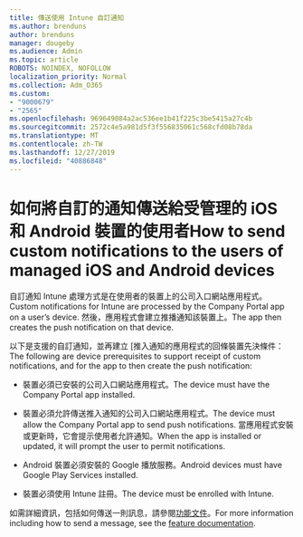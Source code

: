 ```yaml
---
title: 傳送使用 Intune 自訂通知
ms.author: brenduns
author: brenduns
manager: dougeby
ms.audience: Admin
ms.topic: article
ROBOTS: NOINDEX, NOFOLLOW
localization_priority: Normal
ms.collection: Adm_O365
ms.custom:
- "9000679"
- "2565"
ms.openlocfilehash: 969649084a2ac536ee1b41f225c3be5415a27c4b
ms.sourcegitcommit: 2572c4e5a981d5f3f556835061c568cfd08b78da
ms.translationtype: MT
ms.contentlocale: zh-TW
ms.lasthandoff: 12/27/2019
ms.locfileid: "40886848"
---
```

# <a name="how-to-send-custom-notifications-to-the-users-of-managed-ios-and-android-devices"></a><span data-ttu-id="1004c-102">如何將自訂的通知傳送給受管理的 iOS 和 Android 裝置的使用者</span><span class="sxs-lookup"><span data-stu-id="1004c-102">How to send custom notifications to the users of managed iOS and Android devices</span></span>

<span data-ttu-id="1004c-103">自訂通知 Intune 處理方式是在使用者的裝置上的公司入口網站應用程式。</span><span class="sxs-lookup"><span data-stu-id="1004c-103">Custom notifications for Intune are processed by the Company Portal app on a user’s device.</span></span> <span data-ttu-id="1004c-104">然後，應用程式會建立推播通知該裝置上。</span><span class="sxs-lookup"><span data-stu-id="1004c-104">The app then creates the push notification on that device.</span></span>

<span data-ttu-id="1004c-105">以下是支援的自訂通知，並再建立 [推入通知的應用程式的回條裝置先決條件：</span><span class="sxs-lookup"><span data-stu-id="1004c-105">The following are device prerequisites to support receipt of custom notifications, and for the app to then create the push notification:</span></span>

- <span data-ttu-id="1004c-106">裝置必須已安裝的公司入口網站應用程式。</span><span class="sxs-lookup"><span data-stu-id="1004c-106">The device must have the Company Portal app installed.</span></span>  

- <span data-ttu-id="1004c-107">裝置必須允許傳送推入通知的公司入口網站應用程式。</span><span class="sxs-lookup"><span data-stu-id="1004c-107">The device must allow the Company Portal app to send push notifications.</span></span> <span data-ttu-id="1004c-108">當應用程式安裝或更新時，它會提示使用者允許通知。</span><span class="sxs-lookup"><span data-stu-id="1004c-108">When the app is installed or updated, it will prompt the user to permit notifications.</span></span>

- <span data-ttu-id="1004c-109">Android 裝置必須安裝的 Google 播放服務。</span><span class="sxs-lookup"><span data-stu-id="1004c-109">Android devices must have Google Play Services installed.</span></span>

- <span data-ttu-id="1004c-110">裝置必須使用 Intune 註冊。</span><span class="sxs-lookup"><span data-stu-id="1004c-110">The device must be enrolled with Intune.</span></span>

<span data-ttu-id="1004c-111">如需詳細資訊，包括如何傳送一則訊息，請參閱[功能文件](https://docs.microsoft.com/intune/custom-notifications)。</span><span class="sxs-lookup"><span data-stu-id="1004c-111">For more information including how to send a message, see the [feature documentation](https://docs.microsoft.com/intune/custom-notifications).</span></span>
